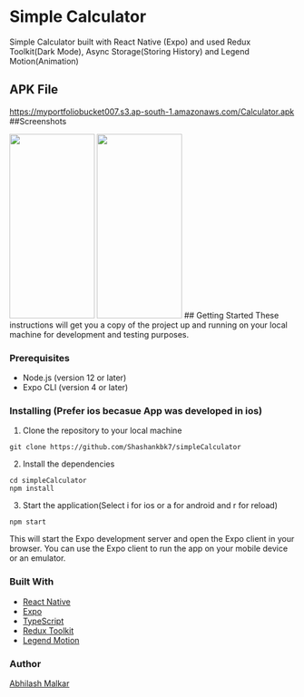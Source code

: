 # Simple Calculator
Simple Calculator built with React Native (Expo) and used Redux Toolkit(Dark Mode), Async Storage(Storing History) and Legend Motion(Animation)

## APK File
https://myportfoliobucket007.s3.ap-south-1.amazonaws.com/Calculator.apk
##Screenshots

<img src="https://user-images.githubusercontent.com/54579621/221428844-da4c0680-aa2f-44c4-8b44-5a437917cea5.png" width="150" height="325">
<img src="https://user-images.githubusercontent.com/54579621/221428870-f4b59b17-5777-4d2d-8c01-a288af04c7e3.png" width="150" height="325">
## Getting Started
These instructions will get you a copy of the project up and running on your local machine for development and testing purposes.

### Prerequisites
* Node.js (version 12 or later)
* Expo CLI (version 4 or later)

### Installing (Prefer ios becasue App was developed in ios)
1. Clone the repository to your local machine

```
git clone https://github.com/Shashankbk7/simpleCalculator
```

2. Install the dependencies

```
cd simpleCalculator
npm install

```

3. Start the application(Select i for ios or a for android and r for reload)

```
npm start

```

This will start the Expo development server and open the Expo client in your browser. You can use the Expo client to run the app on your mobile device or an emulator.

### Built With
* <a href='https://reactnative.dev/'>React Native</a>
* <a href='https://expo.dev/'>Expo</a>
* <a href='https://www.typescriptlang.org/'>TypeScript</a>
* <a href='https://redux-toolkit.js.org/'>Redux Toolkit</a>
* <a href='https://legendapp.com/open-source/motion/'>Legend Motion</a>

### Author
<a href="https://github.com/Shashankbk7" target="_new">Abhilash Malkar</a>

